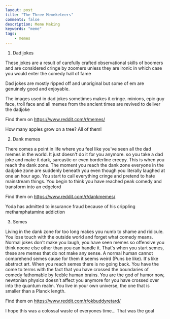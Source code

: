 ```yaml
---
layout: post
title: "The Three Memeketeers"
comments: false
description: Meme Making 
keywords: "meme"
tags:
    - memes
---
```


1) Dad jokes

These jokes are a result of carefully crafted observational skills of boomers and are considered cringe by zoomers unless they are ironic in which case you would enter the comedy hall of fame 

Dad jokes are mostly ripped off and unoriginal but some of em are genuinely good and enjoyable. 

The images used in dad jokes sometimes makes it cringe. minions, epic guy face, troll face and all memes from the ancient times are revived to deliver the dadjoke

Find them on <https://www.reddit.com/r/memes/>

How many apples grow on a tree? All of them!

2) Dank memes 

There comes a point in life where you feel like you've seen all the dad memes in the world. It just doesn't do it for you anymore. so you take a dad joke and make it dark, sarcastic or even borderline creepy. This is when you reach the dank zone. The moment you reach the dank zone everyone in the dadjoke zone are suddenly beneath you even though you literally laughed at one an hour ago. You start to call everything cringe and pretend to hate mainstream things. You begin to think you have reached peak comedy and transform into an edgelord 

Find them on <https://www.reddit.com/r/dankmemes/>

Yoda has admitted to insurance fraud because of his crippling methamphatamine addiction

3) Semes

Living in the dank zone for too long makes you numb to shame and ridicule. You lose touch with the outside world and forget what comedy means. Normal jokes don't make you laugh, you have seen memes so offensive you think noone else other than you can handle it. That's when you start semes, these are memes that do not make any sense. A normal human cannot comprehend semes cause for them it seems weird (Puns be like). It's like abstract art. When you reach semes there is no going back. You have the come to terms with the fact that you have crossed the boundaries of comedy fathomable by feeble human brains. You are the god of humor now, newtonian physics doesn't affect you anymore for you have crossed over into the quantum realm. You live in your own universe, the one that is smaller than a Planck length. 

Find them on <https://www.reddit.com/r/okbuddyretard/>

I hope this was a colossal waste of everyones time... That was the goal
